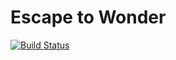 # Escape to Wonder

[![Build Status](https://travis-ci.com/KB1RMA/escape-to-wonder.svg?branch=master)](https://travis-ci.com/KB1RMA/escape-to-wonder)